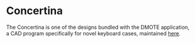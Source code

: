 Concertina
==========

The Concertina is one of the designs bundled with the DMOTE application, a CAD
program specifically for novel keyboard cases, maintained
[here](https://github.com/veikman/dactyl-keyboard).
